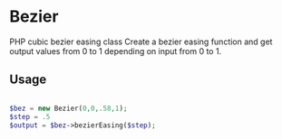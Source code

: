 # Bezier
PHP cubic bezier easing class
Create a bezier easing function and get output values from 0 to 1 depending on input from 0 to 1.
## Usage

```php

$bez = new Bezier(0,0,.58,1);
$step = .5
$output = $bez->bezierEasing($step);

```

